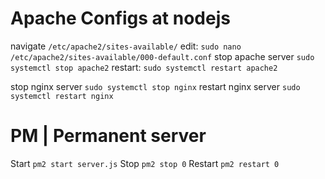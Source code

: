 
# Apache Configs at nodejs

navigate `/etc/apache2/sites-available/`
edit: `sudo nano /etc/apache2/sites-available/000-default.conf`
stop apache server `sudo systemctl stop apache2`
restart: `sudo systemctl restart apache2`

stop nginx server `sudo systemctl stop nginx`
restart nginx server `sudo systemctl restart nginx`

# PM | Permanent server

Start `pm2 start server.js`
Stop `pm2 stop 0`
Restart `pm2 restart 0`